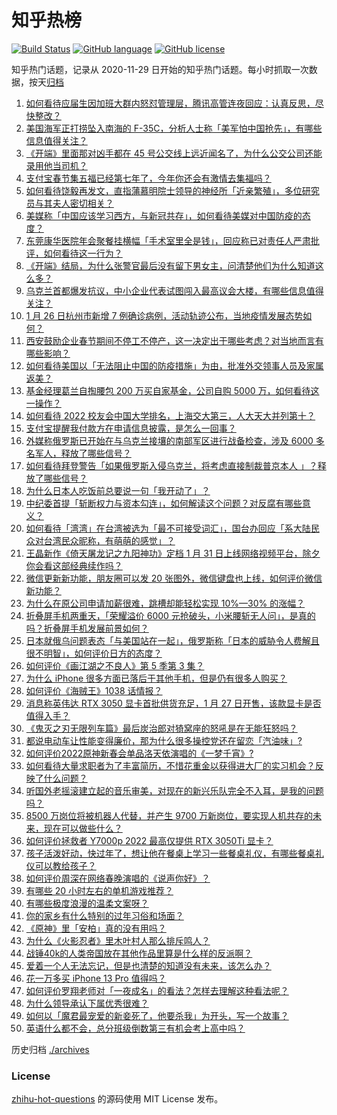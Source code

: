 # 知乎热榜
[![Build Status](https://github.com/ToWeLong/zhihu-hot-questions/workflows/CI/badge.svg)](https://github.com/ToWeLong/zhihu-hot-questions/actions)
[![GitHub language](https://img.shields.io/badge/language-golang-orange.svg)](https://golang.org/)
[![GitHub license](https://img.shields.io/github/license/ToWeLong/zhihu-hot-questions)](https://github.com/ToWeLong/zhihu-hot-questions/blob/main/LICENSE)

知乎热门话题，记录从 2020-11-29 日开始的知乎热门话题。每小时抓取一次数据，按天[归档](./archives)

<!-- BEGIN -->

1. [如何看待应届生因加班大群内怒怼管理层，腾讯高管连夜回应：认真反思，尽快整改？](https://www.zhihu.com/question/513499430)
1. [美国海军正打捞坠入南海的 F-35C，分析人士称「美军怕中国抢先」，有哪些信息值得关注？](https://www.zhihu.com/question/513530928)
1. [《开端》里面那对凶手都在 45 号公交线上远近闻名了，为什么公交公司还能录用他当司机？](https://www.zhihu.com/question/512827917)
1. [支付宝春节集五福已经第七年了，今年你还会有激情去集福吗？](https://www.zhihu.com/question/512480890)
1. [如何看待饶毅再发文，直指蒲慕明院士领导的神经所「近亲繁殖」，多位研究员与其夫人密切相关？](https://www.zhihu.com/question/513481783)
1. [美媒称「中国应该学习西方，与新冠共存」，如何看待美媒对中国防疫的态度？](https://www.zhihu.com/question/513524665)
1. [东莞康华医院年会聚餐挂横幅「手术室里全是钱」，回应称已对责任人严肃批评，如何看待这一行为？](https://www.zhihu.com/question/513605823)
1. [《开端》结局，为什么张警官最后没有留下男女主，问清楚他们为什么知道这么多？](https://www.zhihu.com/question/513374546)
1. [乌克兰首都爆发抗议，中小企业代表试图闯入最高议会大楼，有哪些信息值得关注？](https://www.zhihu.com/question/513483756)
1. [1 月 26 日杭州市新增 7 例确诊病例，活动轨迹公布，当地疫情发展态势如何？](https://www.zhihu.com/question/513602207)
1. [西安鼓励企业春节期间不停工不停产，这一决定出于哪些考虑？对当地而言有哪些影响？](https://www.zhihu.com/question/513603882)
1. [如何看待美国以「无法阻止中国的防疫措施」为由，批准外交领事人员及家属返美？](https://www.zhihu.com/question/513500291)
1. [基金经理葛兰自掏腰包 200 万买自家基金，公司自购 5000 万，如何看待这一操作？](https://www.zhihu.com/question/513548455)
1. [如何看待 2022 校友会中国大学排名，上海交大第三，人大天大并列第十？](https://www.zhihu.com/question/513302912)
1. [支付宝提醒我付款方在申请信息披露，是怎么一回事？](https://www.zhihu.com/question/513602412)
1. [外媒称俄罗斯已开始在与乌克兰接壤的南部军区进行战备检查，涉及 6000 多名军人，释放了哪些信号？](https://www.zhihu.com/question/513437147)
1. [如何看待拜登警告「如果俄罗斯入侵乌克兰，将考虑直接制裁普京本人 」？释放了哪些信号？](https://www.zhihu.com/question/513444143)
1. [为什么日本人吃饭前总要说一句「我开动了」？](https://www.zhihu.com/question/498557474)
1. [中纪委首提「斩断权力与资本勾连」，如何解读这个问题？对反腐有哪些意义？](https://www.zhihu.com/question/513536175)
1. [如何看待「湾湾」在台湾被选为「最不可接受词汇」，国台办回应「系大陆民众对台湾民众昵称，有萌萌的感觉」？](https://www.zhihu.com/question/513457634)
1. [王晶新作《倚天屠龙记之九阳神功》定档 1 月 31 日上线网络视频平台，除夕你会看这部经典续作吗？](https://www.zhihu.com/question/513187325)
1. [微信更新新功能，朋友圈可以发 20 张图外，微信键盘也上线，如何评价微信新功能？](https://www.zhihu.com/question/513603427)
1. [为什么在原公司申请加薪很难，跳槽却能轻松实现 10%—30% 的涨幅？](https://www.zhihu.com/question/512200174)
1. [折叠屏手机两重天，「荣耀溢价 6000 元抢破头，小米腰斩无人问」，是真的吗？折叠屏手机发展前景如何？](https://www.zhihu.com/question/512803763)
1. [日本就俄乌问题表态「与美国站在一起」，俄罗斯称「日本的威胁令人费解且很不明智」，如何评价日方的态度？](https://www.zhihu.com/question/513145826)
1. [如何评价《画江湖之不良人》第 5 季第 3 集？](https://www.zhihu.com/question/513326148)
1. [为什么 iPhone 很多方面已落后于其他手机，但是仍有很多人购买？](https://www.zhihu.com/question/513277533)
1. [如何评价《海贼王》1038 话情报？](https://www.zhihu.com/question/512346131)
1. [消息称英伟达 RTX 3050 显卡首批供货充足，1 月 27 日开售，该款显卡是否值得入手？](https://www.zhihu.com/question/511510846)
1. [《鬼灭之刃无限列车篇》最后炭治郎对猗窝座的怒吼是在无能狂怒吗？](https://www.zhihu.com/question/434450557)
1. [都说电动车让性能变得廉价，那为什么很多操控党还在留恋「汽油味」?](https://www.zhihu.com/question/513526361)
1. [如何评价2022原神新春会单品洛天依演唱的《一梦千宵》?](https://www.zhihu.com/question/512895641)
1. [如何看待大量求职者为了丰富简历，不惜花重金以获得进大厂的实习机会？反映了什么问题？](https://www.zhihu.com/question/513350923)
1. [听国外老摇滚建立起的音乐审美，对现在的新兴乐队完全不入耳，是我的问题吗？](https://www.zhihu.com/question/512206230)
1. [8500 万岗位将被机器人代替，并产生 9700 万新岗位，要实现人机共存的未来，现在可以做些什么？](https://www.zhihu.com/question/513306648)
1. [如何评价拯救者 Y7000p 2022 最高仅提供 RTX 3050Ti 显卡？](https://www.zhihu.com/question/513520703)
1. [孩子活泼好动，快过年了，想让他在餐桌上学习一些餐桌礼仪，有哪些餐桌礼仪可以教给孩子？](https://www.zhihu.com/question/512549869)
1. [如何评价周深在网络春晚演唱的《说声你好》？](https://www.zhihu.com/question/513352085)
1. [有哪些 20 小时左右的单机游戏推荐？](https://www.zhihu.com/question/507271355)
1. [有哪些极度浪漫的温柔文案呀？](https://www.zhihu.com/question/504989502)
1. [你的家乡有什么特别的过年习俗和场面？](https://www.zhihu.com/question/511965785)
1. [《原神》里「安柏」真的没有用吗？](https://www.zhihu.com/question/513047205)
1. [为什么《火影忍者》里木叶村人那么排斥鸣人？](https://www.zhihu.com/question/512078432)
1. [战锤40k的人类帝国放在其他作品里算是什么样的反派啊？](https://www.zhihu.com/question/513310113)
1. [爱着一个人无法忘记，但是也清楚的知道没有未来，该怎么办？](https://www.zhihu.com/question/513602671)
1. [花一万多买 iPhone 13 Pro 值得吗？](https://www.zhihu.com/question/512993305)
1. [如何评价罗翔老师对「一夜成名」的看法？怎样去理解这种看法呢？](https://www.zhihu.com/question/513545599)
1. [为什么领导承认下属优秀很难？](https://www.zhihu.com/question/512102001)
1. [如何以「魔君最宠爱的新妾死了，他要杀我」为开头，写一个故事？](https://www.zhihu.com/question/439794846)
1. [英语什么都不会，总分班级倒数第三有机会考上高中吗？](https://www.zhihu.com/question/513436919)

<!-- END -->

历史归档 [./archives](./archives)


### License
[zhihu-hot-questions](https://github.com/towelong/zhihu-hot-questions) 的源码使用 MIT License 发布。